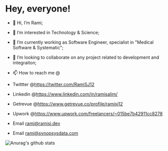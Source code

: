 <h1>Hey, everyone!</h2>
<p1>
 
- 👋 Hi, I’m Rami;
- 👀 I’m interested in Technology & Science;
- 🌱 I’m currently working as Software Engineer, specialist in "Medical Software & Systematic";
- 💞️ I’m looking to collaborate on any project related to development and integraiton;
- 📫 How to reach me @
- Twittter @https://twitter.com/RamiSJ12
- Linkedin @https://www.linkedin.com/in/ramisalim/
- Getrevue @https://www.getrevue.co/profile/ramisj12
- Upwork @https://www.upwork.com/freelancers/~015be7b42911cc8278
- Email rami@ramisj.dev
- Email rami@synopsysdata.com
  </p1>
  
  <p2>
 ![Anurag's github stats](https://github-readme-stats.vercel.app/api?username=anuraghazra)

 </p2>
 

<!---
RamiSJ12/RamiSJ12 is a ✨ special ✨ repository because its `README.md` (this file) appears on your GitHub profile.
You can click the Preview link to take a look at your changes.
--->



